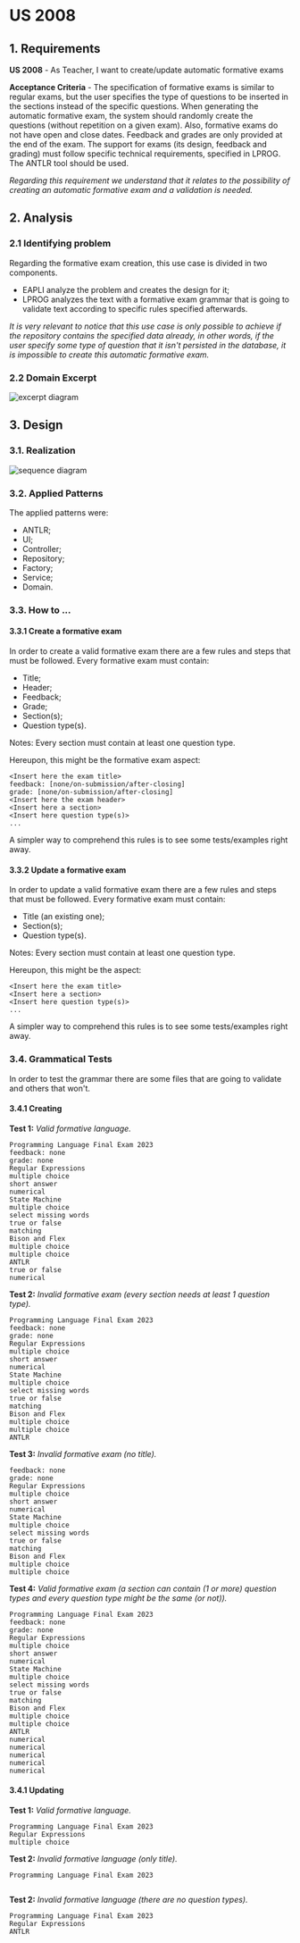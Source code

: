# US 2008


## 1. Requirements

**US 2008** - As Teacher, I want to create/update automatic formative exams

**Acceptance Criteria** - The specification of formative exams is similar to regular exams, but the user specifies the type of questions to be inserted in the sections instead of the specific questions. When generating the automatic formative exam, the system should randomly create the questions (without repetition on a given exam). Also, formative exams do not have open and close dates. Feedback and grades are only provided at the end of the exam.
The support for exams (its design, feedback and grading) must follow specific technical requirements, specified in LPROG.
The ANTLR tool should be used.

*Regarding this requirement we understand that it relates to the possibility of creating an automatic formative exam and
a validation is needed.*

## 2. Analysis

### 2.1 Identifying problem
Regarding the formative exam creation, this use case is divided in two components.
- EAPLI analyze the problem and creates the design for it;
- LPROG analyzes the text with a formative exam grammar that is going to validate text according to specific rules
  specified afterwards.

*It is very relevant to notice that this use case is only possible to achieve if the repository
contains the specified data already, in other words, if the user specify some type of question that it isn't persisted
in the database, it is impossible to create this automatic formative exam.*

### 2.2 Domain Excerpt
![excerpt diagram](domain_excerpt_2008.svg "domain_excerpt_2008.svg")

## 3. Design

### 3.1. Realization
![sequence diagram](sequence_diagram_2008_a.svg "sequence_diagram_3006.svg")

### 3.2. Applied Patterns
The applied patterns were:
* ANTLR;
* UI;
* Controller;
* Repository;
* Factory;
* Service;
* Domain.

### 3.3. How to ...

#### 3.3.1 Create a formative exam
In order to create a valid formative exam there are a few rules and steps that must be followed.
Every formative exam must contain:
* Title;
* Header;
* Feedback;
* Grade;
* Section(s);
* Question type(s).

Notes: Every section must contain at least one question type.

Hereupon, this might be the formative exam aspect:
```
<Insert here the exam title>
feedback: [none/on-submission/after-closing]
grade: [none/on-submission/after-closing]
<Insert here the exam header>
<Insert here a section>
<Insert here question type(s)>
...
```
A simpler way to comprehend this rules is to see some tests/examples right away.

#### 3.3.2 Update a formative exam
In order to update a valid formative exam there are a few rules and steps that must be followed.
Every formative exam must contain:
* Title (an existing one);
* Section(s);
* Question type(s).

Notes: Every section must contain at least one question type.

Hereupon, this might be the aspect:
```
<Insert here the exam title>
<Insert here a section>
<Insert here question type(s)>
...
```

A simpler way to comprehend this rules is to see some tests/examples right away.


### 3.4. Grammatical Tests

In order to test the grammar there are some files that are going to validate and others that won't.


#### 3.4.1 Creating

**Test 1:** *Valid formative language.*

```
Programming Language Final Exam 2023
feedback: none
grade: none
Regular Expressions
multiple choice
short answer
numerical
State Machine
multiple choice
select missing words
true or false
matching
Bison and Flex
multiple choice
multiple choice
ANTLR
true or false
numerical

```

**Test 2:** *Invalid formative exam (every section needs at least 1 question type).*

```
Programming Language Final Exam 2023
feedback: none
grade: none
Regular Expressions
multiple choice
short answer
numerical
State Machine
multiple choice
select missing words
true or false
matching
Bison and Flex
multiple choice
multiple choice
ANTLR

```
**Test 3:** *Invalid formative exam (no title).*

```
feedback: none
grade: none
Regular Expressions
multiple choice
short answer
numerical
State Machine
multiple choice
select missing words
true or false
matching
Bison and Flex
multiple choice
multiple choice

```

**Test 4:** *Valid formative exam (a section can contain (1 or more) question types and every question type might be
the same (or not)).*

```
Programming Language Final Exam 2023
feedback: none
grade: none
Regular Expressions
multiple choice
short answer
numerical
State Machine
multiple choice
select missing words
true or false
matching
Bison and Flex
multiple choice
multiple choice
ANTLR
numerical
numerical
numerical
numerical
numerical

```

#### 3.4.1 Updating

**Test 1:** *Valid formative language.*

```
Programming Language Final Exam 2023
Regular Expressions
multiple choice

```

**Test 2:** *Invalid formative language (only title).*

```
Programming Language Final Exam 2023


```

**Test 2:** *Invalid formative language (there are no question types).*

```
Programming Language Final Exam 2023
Regular Expressions
ANTLR

```

